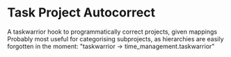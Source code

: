 # Task Project Autocorrect

A taskwarrior hook to programmatically correct projects, given mappings  
Probably most useful for categorising subprojects, as hierarchies are easily forgotten in the moment: "taskwarrior -> time_management.taskwarrior"  
